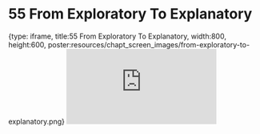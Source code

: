 # 55 From Exploratory To Explanatory
 
{type: iframe, title:55 From Exploratory To Explanatory, width:800, height:600, poster:resources/chapt_screen_images/from-exploratory-to-explanatory.png}
![](https://datatrail-jhu.github.io/DataTrail_ReOrg/no_toc/from-exploratory-to-explanatory.html)
 

 
